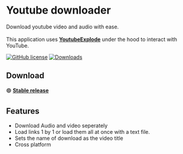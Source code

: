 # Youtube downloader

Download youtube video and audio with ease.\
\
This application uses [**YoutubeExplode**](https://github.com/Tyrrrz/YoutubeExplode) under the hood to interact with YouTube.



[![GitHub license](https://img.shields.io/badge/license-MIT-blue.svg)](https://choosealicense.com/licenses/mit/)
[![Downloads](https://img.shields.io/github/downloads/bitmap7487/YoutubeDownloader/total.svg)](https://github.com/bitmap7487/YoutubeDownloader/releases)
## Download

🟢 **[Stable release](https://github.com/bitmap7487/YoutubeDownloader/releases/latest)**
    
## Features

- Download Audio and video seperately
- Load links 1 by 1 or load them all at once with a text file.
- Sets the name of download as the video title
- Cross platform

